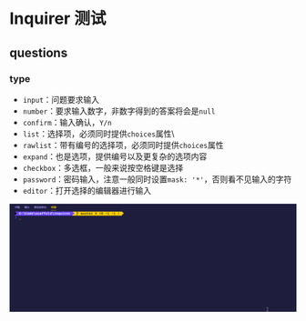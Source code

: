 # Inquirer 测试

## questions

### type

- `input`：问题要求输入
- `number`：要求输入数字，非数字得到的答案将会是`null`
- `confirm`：输入确认，`Y/n`
- `list`：选择项，必须同时提供`choices`属性\
- `rawlist`：带有编号的选择项，必须同时提供`choices`属性
- `expand`：也是选项，提供编号以及更复杂的选项内容
- `checkbox`：多选框，一般来说按空格键是选择
- `password`：密码输入，注意一般同时设置`mask: '*'`，否则看不见输入的字符
- `editor`：打开选择的编辑器进行输入

![question-type](assets/qa.gif)
